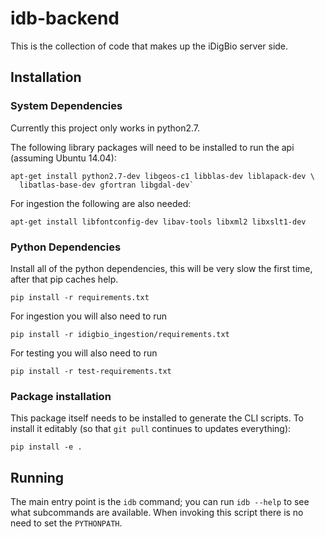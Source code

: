 # idb-backend

This is the collection of code that makes up the iDigBio server side.

## Installation

### System Dependencies

Currently this project only works in python2.7.

The following library packages will need to be installed to run the api (assuming
Ubuntu 14.04):

    apt-get install python2.7-dev libgeos-c1 libblas-dev liblapack-dev \
      libatlas-base-dev gfortran libgdal-dev`

For ingestion the following are also needed:

    apt-get install libfontconfig-dev libav-tools libxml2 libxslt1-dev

### Python Dependencies

Install all of the python dependencies, this will be very slow the
first time, after that pip caches help.

    pip install -r requirements.txt

For ingestion you will also need to run

    pip install -r idigbio_ingestion/requirements.txt

For testing you will also need to run

    pip install -r test-requirements.txt

### Package installation

This package itself needs to be installed to generate the CLI
scripts. To install it editably (so that `git pull` continues to
updates everything):

    pip install -e .

## Running

The main entry point is the `idb` command; you can run `idb --help` to
see what subcommands are available. When invoking this script there is
no need to set the `PYTHONPATH`.
